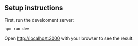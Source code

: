 ## Setup instructions

First, run the development server:

```bash
npm run dev
```

Open [http://localhost:3000](http://localhost:3000) with your browser to see the result.
